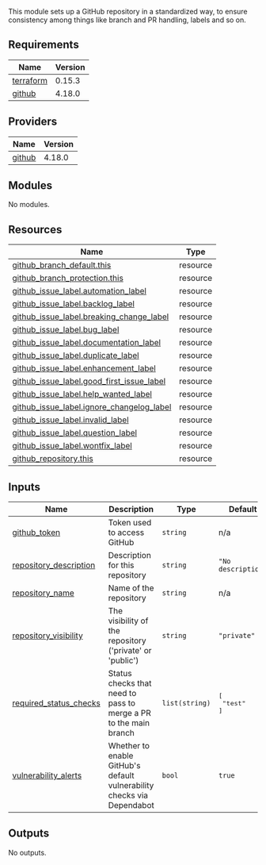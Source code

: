 This module sets up a GitHub repository in a standardized way, to ensure
consistency among things like branch and PR handling, labels and so on.

## Requirements

| Name | Version |
|------|---------|
| <a name="requirement_terraform"></a> [terraform](#requirement\_terraform) | 0.15.3 |
| <a name="requirement_github"></a> [github](#requirement\_github) | 4.18.0 |

## Providers

| Name | Version |
|------|---------|
| <a name="provider_github"></a> [github](#provider\_github) | 4.18.0 |

## Modules

No modules.

## Resources

| Name | Type |
|------|------|
| [github_branch_default.this](https://registry.terraform.io/providers/integrations/github/4.18.0/docs/resources/branch_default) | resource |
| [github_branch_protection.this](https://registry.terraform.io/providers/integrations/github/4.18.0/docs/resources/branch_protection) | resource |
| [github_issue_label.automation_label](https://registry.terraform.io/providers/integrations/github/4.18.0/docs/resources/issue_label) | resource |
| [github_issue_label.backlog_label](https://registry.terraform.io/providers/integrations/github/4.18.0/docs/resources/issue_label) | resource |
| [github_issue_label.breaking_change_label](https://registry.terraform.io/providers/integrations/github/4.18.0/docs/resources/issue_label) | resource |
| [github_issue_label.bug_label](https://registry.terraform.io/providers/integrations/github/4.18.0/docs/resources/issue_label) | resource |
| [github_issue_label.documentation_label](https://registry.terraform.io/providers/integrations/github/4.18.0/docs/resources/issue_label) | resource |
| [github_issue_label.duplicate_label](https://registry.terraform.io/providers/integrations/github/4.18.0/docs/resources/issue_label) | resource |
| [github_issue_label.enhancement_label](https://registry.terraform.io/providers/integrations/github/4.18.0/docs/resources/issue_label) | resource |
| [github_issue_label.good_first_issue_label](https://registry.terraform.io/providers/integrations/github/4.18.0/docs/resources/issue_label) | resource |
| [github_issue_label.help_wanted_label](https://registry.terraform.io/providers/integrations/github/4.18.0/docs/resources/issue_label) | resource |
| [github_issue_label.ignore_changelog_label](https://registry.terraform.io/providers/integrations/github/4.18.0/docs/resources/issue_label) | resource |
| [github_issue_label.invalid_label](https://registry.terraform.io/providers/integrations/github/4.18.0/docs/resources/issue_label) | resource |
| [github_issue_label.question_label](https://registry.terraform.io/providers/integrations/github/4.18.0/docs/resources/issue_label) | resource |
| [github_issue_label.wontfix_label](https://registry.terraform.io/providers/integrations/github/4.18.0/docs/resources/issue_label) | resource |
| [github_repository.this](https://registry.terraform.io/providers/integrations/github/4.18.0/docs/resources/repository) | resource |

## Inputs

| Name | Description | Type | Default | Required |
|------|-------------|------|---------|:--------:|
| <a name="input_github_token"></a> [github\_token](#input\_github\_token) | Token used to access GitHub | `string` | n/a | yes |
| <a name="input_repository_description"></a> [repository\_description](#input\_repository\_description) | Description for this repository | `string` | `"No description"` | no |
| <a name="input_repository_name"></a> [repository\_name](#input\_repository\_name) | Name of the repository | `string` | n/a | yes |
| <a name="input_repository_visibility"></a> [repository\_visibility](#input\_repository\_visibility) | The visibility of the repository ('private' or 'public') | `string` | `"private"` | no |
| <a name="input_required_status_checks"></a> [required\_status\_checks](#input\_required\_status\_checks) | Status checks that need to pass to merge a PR to the main branch | `list(string)` | <pre>[<br>  "test"<br>]</pre> | no |
| <a name="input_vulnerability_alerts"></a> [vulnerability\_alerts](#input\_vulnerability\_alerts) | Whether to enable GitHub's default vulnerability checks via Dependabot | `bool` | `true` | no |

## Outputs

No outputs.
